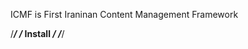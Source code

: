 ICMF is First Iraninan Content Management Framework

/*********************/
/* Install           */
/*********************/

